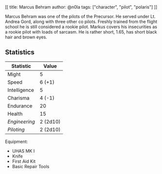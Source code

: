 [[
title: Marcus Behram
author: @n0la
tags: ["character", "pilot", "polaris"]
]]

Marcus Behram was one of the pilots of the Precursor. He served under
Lt. Andrea Gord, along with three other co pilots. Freshly trained from
the flight school he is still considered a rookie pilot. Markus covers
his insecurities as a rookie pilot with loads of sarcasm. He is rather
short, 1.65, has short black hair and brown eyes.

## Statistics

| Statistic         |    Value
|-------------------|-------------------------
| Might             | 5
| Speed             | 6 (+1)
| Intelligence      | 5
| Charisma          | 4 (-1)
| Endurance         | 20
| Health            | 15
| *Engineering*     | 2 (2d10)
| *Piloting*        | 2 (2d10)

Equipment:

* UHAS MK I
* Knife
* First Aid Kit
* Basic Repair Tools
